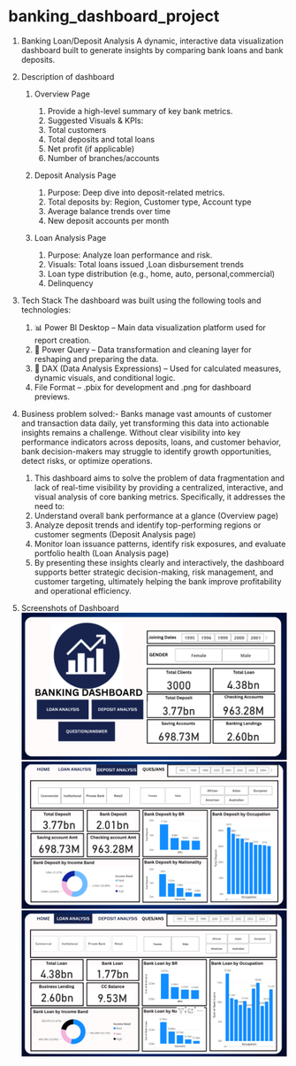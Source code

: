 # banking_dashboard_project 
1. Banking Loan/Deposit Analysis
   A dynamic, interactive data visualization dashboard built to generate insights by comparing bank loans and bank deposits.
   
3. Description of dashboard
   1. Overview Page
       1. Provide a high-level summary of key bank metrics.
       2. Suggested Visuals & KPIs:
       3. Total customers
       4. Total deposits and total loans
       5. Net profit (if applicable)
       6. Number of branches/accounts

   2. Deposit Analysis Page
      1. Purpose: Deep dive into deposit-related metrics.
      2. Total deposits by: Region, Customer type, Account type
      3. Average balance trends over time
      4. New deposit accounts per month

   3. Loan Analysis Page
      1. Purpose: Analyze loan performance and risk.
      2. Visuals: Total loans issued ,Loan disbursement trends
      3. Loan type distribution (e.g., home, auto, personal,commercial)
      4. Delinquency

4. Tech Stack
 The dashboard was built using the following tools and technologies:
     1. 📊 Power BI Desktop – Main data visualization platform used for report creation.
     2. 📂 Power Query – Data transformation and cleaning layer for reshaping and preparing the data.
     3. 🧠 DAX (Data Analysis Expressions) – Used for calculated measures, dynamic visuals, and conditional logic.
     4.  File Format – .pbix for development and .png for dashboard previews.

5. Business problem solved:-
   Banks manage vast amounts of customer and transaction data daily, yet transforming this data into actionable insights remains a challenge. Without clear visibility into      key performance indicators across deposits, loans, and customer behavior, bank decision-makers may struggle to identify growth opportunities, detect risks, or optimize       operations.
     1. This dashboard aims to solve the problem of data fragmentation and lack of real-time visibility by providing a centralized, interactive, and visual analysis of core          banking metrics. Specifically, it addresses the need to:
     2. Understand overall bank performance at a glance (Overview page)
     3. Analyze deposit trends and identify top-performing regions or customer segments (Deposit Analysis page)
     4. Monitor loan issuance patterns, identify risk exposures, and evaluate portfolio health (Loan Analysis page)
     5. By presenting these insights clearly and interactively, the dashboard supports better strategic decision-making, risk management, and customer targeting, ultimately          helping the bank improve profitability and operational efficiency.

6. Screenshots of Dashboard
   ![Dashboard preview](https://github.com/tushar0215/banking_case-/blob/main/Overview%20Banking%20dashboard.png)
   ![Deposit Analysis](https://github.com/tushar0215/banking_case-/blob/main/Deposit%20analysis.png)
   ![Loan Analysis](https://github.com/tushar0215/banking_case-/blob/main/Bank%20Loan%20Analysis.png)
   
   

   
